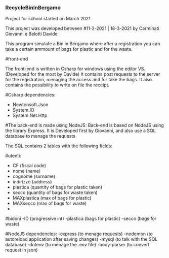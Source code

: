 ### RecycleBinInBergamo
Project for school started on March 2021

This project was developed between #11-2-2021 | 18-3-2021 by Carminati Giovanni e Belotti Davide

This program simulate a Bin in Bergamo where after a registration you can take a certain ammount of bags for plastic and for the waste.

#front-end

The front-end is written in Csharp for windows using the editor VS. (Developed for the most by Davide)
It contains post requests to the server for the registration, menaging the access and for take the bags.
It also contains the possibility to write on file the receipt. 

#Csharp dependencies: 
 - Newtonsoft.Json
 - System.IO
 - System.Net.Http

#The back-end is made using NodeJS:
Back-end is based on NodeJS using the library Express.
It is Developed first by Giovanni, and also use a SQL database to menage the requests

The SQL contains 2 tables with the following fields:

#utenti:
 - CF (fiscal code)
 - nome (name)
 - cognome (surname)
 - indirizzo (address)
 - plastica (quantity of bags for plastic taken)
 - secco (quantity of bags for waste taken)
 - MAXplastica (max of bags for plastic)
 - MAXsecco (max of bags for waste)
 - 
#bidoni
 -ID (progressive int)
 -plastica (bags for plastic)
    -secco (bags for waste)
    
    
    
  #NodeJS dependencies:
    -express (to menage requests)
    -nodemon  (to autoreload application after saving changes)
    -mysql  (to talk with the SQL database)
    -dotenv (to menage the .env file)
    -body-parser (to convert request in json)
   
